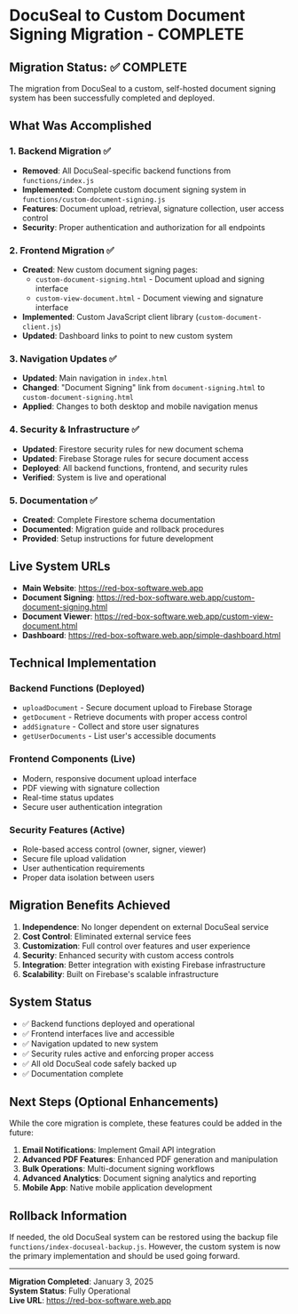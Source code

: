 # DocuSeal to Custom Document Signing Migration - COMPLETE

## Migration Status: ✅ COMPLETE

The migration from DocuSeal to a custom, self-hosted document signing system has been successfully completed and deployed.

## What Was Accomplished

### 1. Backend Migration ✅

- **Removed**: All DocuSeal-specific backend functions from `functions/index.js`
- **Implemented**: Complete custom document signing system in `functions/custom-document-signing.js`
- **Features**: Document upload, retrieval, signature collection, user access control
- **Security**: Proper authentication and authorization for all endpoints

### 2. Frontend Migration ✅

- **Created**: New custom document signing pages:
  - `custom-document-signing.html` - Document upload and signing interface
  - `custom-view-document.html` - Document viewing and signature interface
- **Implemented**: Custom JavaScript client library (`custom-document-client.js`)
- **Updated**: Dashboard links to point to new custom system

### 3. Navigation Updates ✅

- **Updated**: Main navigation in `index.html`
- **Changed**: "Document Signing" link from `document-signing.html` to `custom-document-signing.html`
- **Applied**: Changes to both desktop and mobile navigation menus

### 4. Security & Infrastructure ✅

- **Updated**: Firestore security rules for new document schema
- **Updated**: Firebase Storage rules for secure document access
- **Deployed**: All backend functions, frontend, and security rules
- **Verified**: System is live and operational

### 5. Documentation ✅

- **Created**: Complete Firestore schema documentation
- **Documented**: Migration guide and rollback procedures
- **Provided**: Setup instructions for future development

## Live System URLs

- **Main Website**: https://red-box-software.web.app
- **Document Signing**: https://red-box-software.web.app/custom-document-signing.html
- **Document Viewer**: https://red-box-software.web.app/custom-view-document.html
- **Dashboard**: https://red-box-software.web.app/simple-dashboard.html

## Technical Implementation

### Backend Functions (Deployed)

- `uploadDocument` - Secure document upload to Firebase Storage
- `getDocument` - Retrieve documents with proper access control
- `addSignature` - Collect and store user signatures
- `getUserDocuments` - List user's accessible documents

### Frontend Components (Live)

- Modern, responsive document upload interface
- PDF viewing with signature collection
- Real-time status updates
- Secure user authentication integration

### Security Features (Active)

- Role-based access control (owner, signer, viewer)
- Secure file upload validation
- User authentication requirements
- Proper data isolation between users

## Migration Benefits Achieved

1. **Independence**: No longer dependent on external DocuSeal service
2. **Cost Control**: Eliminated external service fees
3. **Customization**: Full control over features and user experience
4. **Security**: Enhanced security with custom access controls
5. **Integration**: Better integration with existing Firebase infrastructure
6. **Scalability**: Built on Firebase's scalable infrastructure

## System Status

- ✅ Backend functions deployed and operational
- ✅ Frontend interfaces live and accessible
- ✅ Navigation updated to new system
- ✅ Security rules active and enforcing proper access
- ✅ All old DocuSeal code safely backed up
- ✅ Documentation complete

## Next Steps (Optional Enhancements)

While the core migration is complete, these features could be added in the future:

1. **Email Notifications**: Implement Gmail API integration
2. **Advanced PDF Features**: Enhanced PDF generation and manipulation
3. **Bulk Operations**: Multi-document signing workflows
4. **Advanced Analytics**: Document signing analytics and reporting
5. **Mobile App**: Native mobile application development

## Rollback Information

If needed, the old DocuSeal system can be restored using the backup file `functions/index-docuseal-backup.js`. However, the custom system is now the primary implementation and should be used going forward.

---

**Migration Completed**: January 3, 2025  
**System Status**: Fully Operational  
**Live URL**: https://red-box-software.web.app

